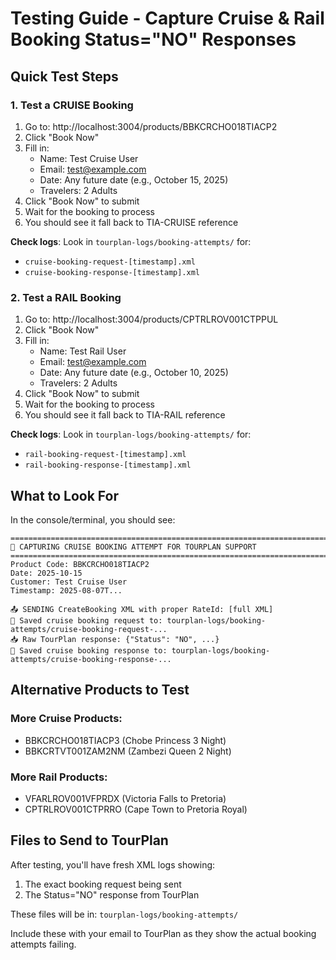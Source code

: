 # Testing Guide - Capture Cruise & Rail Booking Status="NO" Responses

## Quick Test Steps

### 1. Test a CRUISE Booking

1. Go to: http://localhost:3004/products/BBKCRCHO018TIACP2
2. Click "Book Now" 
3. Fill in:
   - Name: Test Cruise User
   - Email: test@example.com
   - Date: Any future date (e.g., October 15, 2025)
   - Travelers: 2 Adults
4. Click "Book Now" to submit
5. Wait for the booking to process
6. You should see it fall back to TIA-CRUISE reference

**Check logs**: Look in `tourplan-logs/booking-attempts/` for:
- `cruise-booking-request-[timestamp].xml`
- `cruise-booking-response-[timestamp].xml`

### 2. Test a RAIL Booking

1. Go to: http://localhost:3004/products/CPTRLROV001CTPPUL
2. Click "Book Now"
3. Fill in:
   - Name: Test Rail User
   - Email: test@example.com
   - Date: Any future date (e.g., October 10, 2025)
   - Travelers: 2 Adults
4. Click "Book Now" to submit
5. Wait for the booking to process
6. You should see it fall back to TIA-RAIL reference

**Check logs**: Look in `tourplan-logs/booking-attempts/` for:
- `rail-booking-request-[timestamp].xml`
- `rail-booking-response-[timestamp].xml`

## What to Look For

In the console/terminal, you should see:
```
================================================================================
📝 CAPTURING CRUISE BOOKING ATTEMPT FOR TOURPLAN SUPPORT
================================================================================
Product Code: BBKCRCHO018TIACP2
Date: 2025-10-15
Customer: Test Cruise User
Timestamp: 2025-08-07T...

📤 SENDING CreateBooking XML with proper RateId: [full XML]
📁 Saved cruise booking request to: tourplan-logs/booking-attempts/cruise-booking-request-...
📥 Raw TourPlan response: {"Status": "NO", ...}
📁 Saved cruise booking response to: tourplan-logs/booking-attempts/cruise-booking-response-...
```

## Alternative Products to Test

### More Cruise Products:
- BBKCRCHO018TIACP3 (Chobe Princess 3 Night)
- BBKCRTVT001ZAM2NM (Zambezi Queen 2 Night)

### More Rail Products:
- VFARLROV001VFPRDX (Victoria Falls to Pretoria)
- CPTRLROV001CTPRRO (Cape Town to Pretoria Royal)

## Files to Send to TourPlan

After testing, you'll have fresh XML logs showing:
1. The exact booking request being sent
2. The Status="NO" response from TourPlan

These files will be in: `tourplan-logs/booking-attempts/`

Include these with your email to TourPlan as they show the actual booking attempts failing.